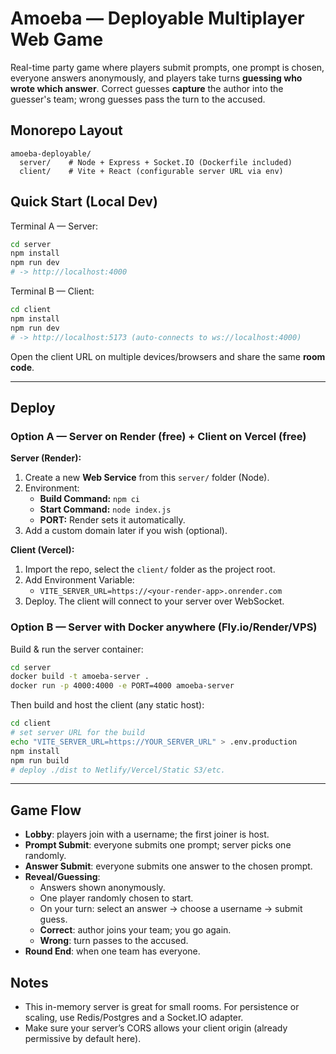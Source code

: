 # Amoeba — Deployable Multiplayer Web Game

Real-time party game where players submit prompts, one prompt is chosen, everyone answers anonymously, and players take turns **guessing who wrote which answer**. Correct guesses **capture** the author into the guesser's team; wrong guesses pass the turn to the accused.

## Monorepo Layout
```
amoeba-deployable/
  server/    # Node + Express + Socket.IO (Dockerfile included)
  client/    # Vite + React (configurable server URL via env)
```

## Quick Start (Local Dev)
Terminal A — Server:
```bash
cd server
npm install
npm run dev
# -> http://localhost:4000
```

Terminal B — Client:
```bash
cd client
npm install
npm run dev
# -> http://localhost:5173 (auto-connects to ws://localhost:4000)
```

Open the client URL on multiple devices/browsers and share the same **room code**.

---

## Deploy

### Option A — Server on Render (free) + Client on Vercel (free)

**Server (Render):**
1. Create a new **Web Service** from this `server/` folder (Node).
2. Environment:
   - **Build Command:** `npm ci`
   - **Start Command:** `node index.js`
   - **PORT:** Render sets it automatically.
3. Add a custom domain later if you wish (optional).

**Client (Vercel):**
1. Import the repo, select the `client/` folder as the project root.
2. Add Environment Variable:
   - `VITE_SERVER_URL=https://<your-render-app>.onrender.com`
3. Deploy. The client will connect to your server over WebSocket.

### Option B — Server with Docker anywhere (Fly.io/Render/VPS)

Build & run the server container:
```bash
cd server
docker build -t amoeba-server .
docker run -p 4000:4000 -e PORT=4000 amoeba-server
```

Then build and host the client (any static host):
```bash
cd client
# set server URL for the build
echo "VITE_SERVER_URL=https://YOUR_SERVER_URL" > .env.production
npm install
npm run build
# deploy ./dist to Netlify/Vercel/Static S3/etc.
```

---

## Game Flow
- **Lobby**: players join with a username; the first joiner is host.
- **Prompt Submit**: everyone submits one prompt; server picks one randomly.
- **Answer Submit**: everyone submits one answer to the chosen prompt.
- **Reveal/Guessing**:
  - Answers shown anonymously.
  - One player randomly chosen to start.
  - On your turn: select an answer → choose a username → submit guess.
  - **Correct**: author joins your team; you go again.
  - **Wrong**: turn passes to the accused.
- **Round End**: when one team has everyone.

## Notes
- This in-memory server is great for small rooms. For persistence or scaling, use Redis/Postgres and a Socket.IO adapter.
- Make sure your server’s CORS allows your client origin (already permissive by default here).

